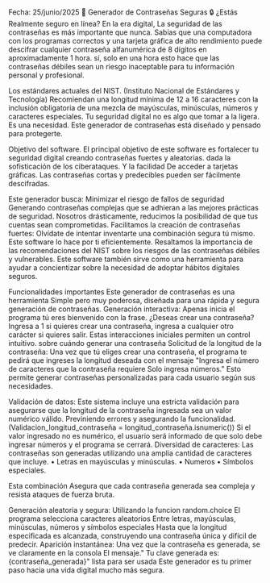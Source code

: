 Fecha: 25/junio/2025
🔑 Generador de Contraseñas Seguras 🔒
¿Estás Realmente seguro en línea?
En la era digital, La seguridad de las contraseñas es más importante que nunca. Sabías que una computadora con los programas correctos y una tarjeta gráfica de alto rendimiento puede descifrar cualquier contraseña alfanumérica de 8 dígitos en aproximadamente 1 hora.  sí, solo en una hora  esto hace que las contraseñas débiles sean un riesgo inaceptable para tu información personal y profesional. 
 
Los estándares actuales del NIST. (Instituto Nacional de Estándares y Tecnología) Recomiendan una longitud mínima de 12 a 16 caracteres con la inclusión obligatoria de una mezcla de mayúsculas, minúsculas, números y caracteres especiales. Tu seguridad digital no es algo que tomar a la ligera. Es una necesidad. Este generador de contraseñas está diseñado y pensado para protegerte. 
 
Objetivo del software. 
El principal objetivo de este software es fortalecer tu seguridad digital creando contraseñas fuertes y aleatorias. dada la sofisticación de los ciberataques. Y la facilidad De acceder a tarjetas gráficas. Las contraseñas cortas y predecibles pueden ser fácilmente descifradas. 

Este generador busca: 
Minimizar el riesgo de  fallos de seguridad  Generando contraseñas complejas que se adhieran a las mejores prácticas de seguridad. Nosotros drásticamente, reducimos la posibilidad de que tus cuentas sean comprometidas. 
Facilitamos la creación de contraseñas fuertes:
Olvídate de intentar inventarte una combinación segura  tú mismo. Este software lo hace por ti eficientemente. 
Resaltamos la importancia de las recomendaciones del NIST sobre los riesgos de las contraseñas débiles y vulnerables. Este software también sirve como una herramienta para ayudar a concientizar sobre la necesidad de adoptar hábitos digitales seguros. 
 

Funcionalidades importantes
Este generador de contraseñas es una herramienta Simple pero muy poderosa, diseñada para una rápida y segura generación de contraseñas. 
Generación interactiva:
Apenas inicia el programa tú eres bienvenido  con la frase. ¿Deseas crear una contraseña?  Ingresa a 1 si quieres crear una contraseña,  ingresa a cualquier otro carácter si quieres salir. Estas interacciones iniciales permiten un control intuitivo. sobre cuándo generar una contraseña
Solicitud de la longitud de la contraseña: 
Una vez que tú eliges crear una contraseña, el programa te pedirá que ingreses la longitud deseada con el mensaje "Ingresa el número de caracteres que la contraseña requiere Solo ingresa números." 
Esto permite generar contraseñas personalizadas para cada usuario según sus necesidades. 
 
Validación de datos:
Este sistema incluye una estricta validación para asegurarse que la longitud de la contraseña ingresada sea un valor numérico válido. Previniendo errores y asegurando la funcionalidad.(Validacion_longitud_contraseña =  longitud_contraseña.isnumeric()) Si el valor ingresado no es numérico, el usuario será informado de que solo debe ingresar números y el programa se cerrará. 
Diversidad de caracteres: 
Las contraseñas son generadas utilizando una amplia cantidad de caracteres que incluye. 
•	Letras en mayúsculas y minúsculas. 
•	Numeros 
•	Símbolos especiales. 
 
Esta combinación Asegura que cada contraseña generada sea compleja y resista ataques de fuerza bruta. 

Generación aleatoria y segura:
Utilizando la funcion random.choice El programa selecciona caracteres aleatorios Entre letras, mayúsculas, minúsculas, números y símbolos especiales Hasta que la longitud especificada es alcanzada, construyendo una contraseña única y difícil de predecir. 
Aparición instantánea: 
Una vez que la contraseña es generada, se ve claramente en la consola El mensaje." Tu clave generada es: {contraseña_generada}" lista para ser usada 
Este generador es tu primer paso hacia una vida digital mucho más segura. 

